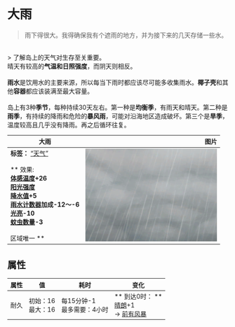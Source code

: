 # 大雨  
> 雨下得很大。我得确保我有个遮雨的地方，并为接下来的几天存储一些水。  
<br>  
> 了解岛上的天气对生存至关重要。<br>晴天有较高的<b>气温和日照强度</b>，而阴天则相反。<br><br><b>雨水</b>是饮用水的主要来源，所以每当下雨时都应该尽可能多收集雨水。<b>椰子壳</b>和其他<b>容器</b>都应该装满至最大容量。<br><br>岛上有3种<b>季节</b>，每种持续30天左右。第一种是<b>均衡季</b>，有雨天和晴天。第二种是<b>雨季</b>，有持续的降雨和危险的<b>暴风雨</b>，可能对沿海地区造成破坏。第三个是<b>旱季</b>，温度较高且几乎没有降雨。再之后循环往复。  
  
  大雨  |   图片   
 ----  |  ----:   
 **标签：**	[“天气”](tag_Weather.md)<br><br>** 效果: **<br>[体感温度](TemperaturePerceived.md)+26<br>[阳光强度](SunStrength.md)<br>[降水值](RainValue.md)+5<br>[雨水计数器](RainCounter.md)加成-12～-6<br>[光亮](Light.md)-10<br>[蚊虫数量](BugPopulation.md)-3<br><br>** 区域唯一 **  |  <img decoding="async" src="Sprite/WeatherHeavyRain_0.png" href="a.md" style="max-width:300px;max-height:300px;">   
  
## 属性   
属性  |  值  |  耗时  |  变化  
----  |  ----  |  ----  |  ----  
耐久  |  初始：16<br>最大：16  |  每15分钟-1<br>最多需要：4小时  |  ** 到达0时： **<br>[晴朗](TropicalIsland_ClearStart.md)+1 <br>→ [前有风暴](OpenSea_StormFront.md)  
